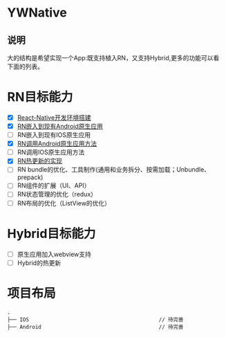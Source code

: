 # YWNative
## 说明
大的结构是希望实现一个App:既支持植入RN，又支持Hybrid,更多的功能可以看下面的列表。
# RN目标能力
- [x] [React-Native开发环境搭建](http://www.jianshu.com/p/aea9323fb13e)
- [x] [RN嵌入到现有Android原生应用](http://www.jianshu.com/p/72f2c58285da)
- [ ] RN嵌入到现有IOS原生应用
- [x] [RN调用Android原生应用方法](http://www.jianshu.com/p/5034774811ae)
- [ ] RN调用IOS原生应用方法
- [x] [RN热更新的实现](http://www.jianshu.com/p/961088f1647d)
- [ ] RN bundle的优化、工具制作(通用和业务拆分、按需加载；Unbundle、prepack)
- [ ] RN组件的扩展（UI、API）
- [ ] RN状态管理的优化（redux）
- [ ] RN布局的优化（ListView的优化）
# Hybrid目标能力
- [ ] 原生应用加入webview支持
- [ ] Hybrid的热更新
# 项目布局

```
.
├── IOS                                          // 待完善
├── Android                                      // 待完善

```
